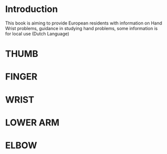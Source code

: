# Introduction

This book is aiming to provide European residents with information on Hand Wrist problems, guidance in studying hand problems, some information is for local use (Dutch Language)

# THUMB
# FINGER
# WRIST 
# LOWER ARM
# ELBOW
